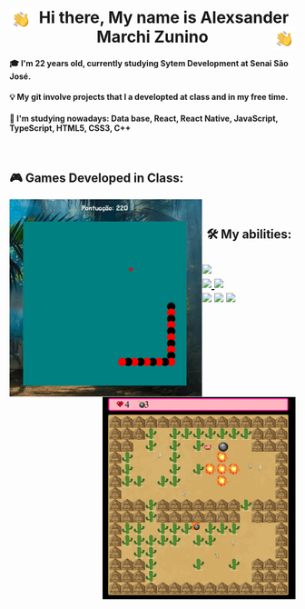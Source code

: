 
<h1 align="center" href="#clipboard-about"> <img alt="Hand Wave" src="./assets/Hand%20Wave.gif" width='40' align="left"/>  Hi there, My name is Alexsander Marchi Zunino <img alt="Hand Wave" src="./assets/Hand%20Wave.gif" width='40' align="right"/></h1> 


#### 🎓  I'm 22 years old, currently studying Sytem Development at Senai São José. 
#### 💡  My git involve projects that I a developted at class and in my free time.
#### 📖  I'm studying nowadays: Data base, React, React Native, JavaScript, TypeScript, HTML5, CSS3, C++ 

<br>

## 🎮 Games Developed in Class:
<a href="https://github.com/AlexsanderMarchi/JogoDaCobrinha"><img alt="Snake Game" src="./assets/SnakeGame.png" align="left"  width='340'/></a>
<a href="https://github.com/AlexRuan00/pig-bomb"><img alt="Pig Bomb" src="./assets/PigGame.png" align="right"  width='340'/></a>


<br>

<h2 align="center" href="#clipboard-about"> 🛠 My abilities: <h2>

<a href="https://github.com/AlexsanderMarchi/JavaScript"><img src="https://img.shields.io/badge/JavaScript-323330?style=for-the-badge&logo=javascript&logoColor=F7DF1E" /></a>  
<a href="https://github.com/AlexsanderMarchi/React-Native"><img src="https://img.shields.io/badge/React_Native-20232A?style=for-the-badge&logo=react&logoColor=61DAFB" /> </a> 
<a href=""><img src="https://img.shields.io/badge/React-20232A?style=for-the-badge&logo=react&logoColor=61DAFB" /></a>    
<a href="https://github.com/AlexsanderMarchi/JavaScript"><img src="https://img.shields.io/badge/TypeScript-007ACC?style=for-the-badge&logo=typescript&logoColor=white" /></a> 
<a href="https://github.com/AlexsanderMarchi/HTML-CSS"><img src="https://img.shields.io/badge/HTML5-E34F26?style=for-the-badge&logo=html5&logoColor=white" /></a> 
<a href="https://github.com/AlexsanderMarchi/HTML-CSS"><img src="https://img.shields.io/badge/CSS3-1572B6?style=for-the-badge&logo=css3&logoColor=white" /></a> 

